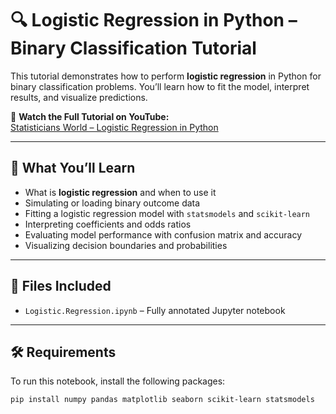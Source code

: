 # 🔍 Logistic Regression in Python – Binary Classification Tutorial

This tutorial demonstrates how to perform **logistic regression** in Python for binary classification problems. You’ll learn how to fit the model, interpret results, and visualize predictions.

🔗 **Watch the Full Tutorial on YouTube:**  
[Statisticians World – Logistic Regression in Python](https://www.youtube.com/watch?v=UUtKCuQn4Hc&list=PLfcufuzG7Jtdp8OeMCpvGB1moLLsYCOH9&index=11)

---

## 📌 What You’ll Learn

- What is **logistic regression** and when to use it
- Simulating or loading binary outcome data
- Fitting a logistic regression model with `statsmodels` and `scikit-learn`
- Interpreting coefficients and odds ratios
- Evaluating model performance with confusion matrix and accuracy
- Visualizing decision boundaries and probabilities

---

## 📁 Files Included

- `Logistic.Regression.ipynb` – Fully annotated Jupyter notebook

---

## 🛠️ Requirements

To run this notebook, install the following packages:

```bash
pip install numpy pandas matplotlib seaborn scikit-learn statsmodels

